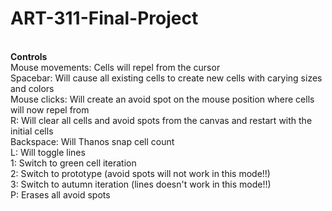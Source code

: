 # ART-311-Final-Project
<br /> __Controls__
<br /> Mouse movements: Cells will repel from the cursor
<br /> Spacebar: Will cause all existing cells to create new cells with carying sizes and colors
<br /> Mouse clicks: Will create an avoid spot on the mouse position where cells will now repel from
<br /> R: Will clear all cells and avoid spots from the canvas and restart with the initial cells
<br /> Backspace: Will Thanos snap cell count
<br /> L: Will toggle lines
<br /> 1: Switch to green cell iteration
<br /> 2: Switch to prototype (avoid spots will not work in this mode!!)
<br /> 3: Switch to autumn iteration (lines doesn't work in this mode!!)
<br /> P: Erases all avoid spots
